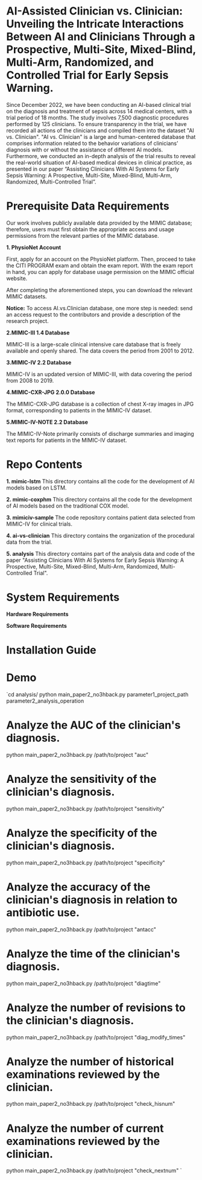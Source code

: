 # AI-Assisted Clinician vs. Clinician: Unveiling the Intricate Interactions Between AI and Clinicians Through a Prospective, Multi-Site, Mixed-Blind, Multi-Arm, Randomized, and Controlled Trial for Early Sepsis Warning.

Since December 2022, we have been conducting an AI-based clinical trial on the diagnosis and treatment of sepsis across 14 medical centers, with a trial period of 18 months. The study involves 7,500 diagnostic procedures performed by 125 clinicians. To ensure transparency in the trial, we have recorded all actions of the clinicians and compiled them into the dataset "AI vs. Clinician". "AI vs. Clinician" is a large and human-centered database that comprises information related to the behavior variations of clinicians’ diagnosis with or without the assistance of different AI models. Furthermore, we conducted an in-depth analysis of the trial results to reveal the real-world situation of AI-based medical devices in clinical practice, as presented in our paper “Assisting Clinicians With AI Systems for Early Sepsis Warning: A Prospective, Multi-Site, Mixed-Blind, Multi-Arm, Randomized, Multi-Controlled Trial”.


# Prerequisite Data Requirements

Our work involves publicly available data provided by the MIMIC database; therefore, users must first obtain the appropriate access and usage permissions from the relevant parties of the MIMIC database.

**1. PhysioNet Account**

First, apply for an account on the PhysioNet platform. Then, proceed to take the CITI PROGRAM exam and obtain the exam report. With the exam report in hand, you can apply for database usage permission on the MIMIC official website.

After completing the aforementioned steps, you can download the relevant MIMIC datasets.

**Notice:**  To access AI.vs.Clinician database, one more step is needed: send an access request to the contributors and provide a description of the research project.

**2.MIMIC-III 1.4 Database**

MIMIC-III is a large-scale clinical intensive care database that is freely available and openly shared. The data covers the period from 2001 to 2012.

**3.MIMIC-IV 2.2 Database**

MIMIC-IV is an updated version of MIMIC-III, with data covering the period from 2008 to 2019.


**4.MIMIC-CXR-JPG 2.0.0 Database**

The MIMIC-CXR-JPG database is a collection of chest X-ray images in JPG format, corresponding to patients in the MIMIC-IV dataset.


**5.MIMIC-IV-NOTE 2.2 Database**

The MIMIC-IV-Note primarily consists of discharge summaries and imaging text reports for patients in the MIMIC-IV dataset.




# Repo Contents

**1. mimic-lstm** This directory contains all the code for the development of AI models based on LSTM.

**2. mimic-coxphm** This directory contains all the code for the development of AI models based on the traditional COX model.

**3. mimiciv-sample**  The code repository contains patient data selected from MIMIC-IV for clinical trials.

**4. ai-vs-clinician**  This directory contains the organization of the procedural data from the trial.

**5. analysis**  This directory contains part of the analysis data and code of the paper "Assisting Clinicians With AI Systems for Early Sepsis Warning: A Prospective, Multi-Site, Mixed-Blind, Multi-Arm, Randomized, Multi-Controlled Trial".



# System Requirements

**Hardware Requirements**


**Software Requirements**


# Installation Guide


# Demo

`cd analysis/
 python main_paper2_no3hback.py parameter1_project_path parameter2_analysis_operation
 # Analyze the AUC of the clinician's diagnosis.
 python main_paper2_no3hback.py /path/to/project "auc"
 
 # Analyze the sensitivity of the clinician's diagnosis.
 python main_paper2_no3hback.py /path/to/project "sensitivity"

 # Analyze the specificity of the clinician's diagnosis.
 python main_paper2_no3hback.py /path/to/project "specificity"

 # Analyze the accuracy of the clinician's diagnosis in relation to antibiotic use.
 python main_paper2_no3hback.py /path/to/project "antacc"

 # Analyze the time of the clinician's diagnosis.
 python main_paper2_no3hback.py /path/to/project "diagtime"

 # Analyze the number of revisions to the clinician's diagnosis.
 python main_paper2_no3hback.py /path/to/project "diag_modify_times"
 
 # Analyze the number of historical examinations reviewed by the clinician.
 python main_paper2_no3hback.py /path/to/project "check_hisnum"
 
 # Analyze the number of current examinations reviewed by the clinician.
 python main_paper2_no3hback.py /path/to/project "check_nextnum"
`































